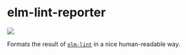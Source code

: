 # elm-lint-reporter

![](https://travis-ci.com/jfmengels/elm-lint-reporter.svg?branch=master)

Formats the result of [`elm-lint`](https://package.elm-lang.org/packages/jfmengels/elm-lint/) in a nice human-readable way.
